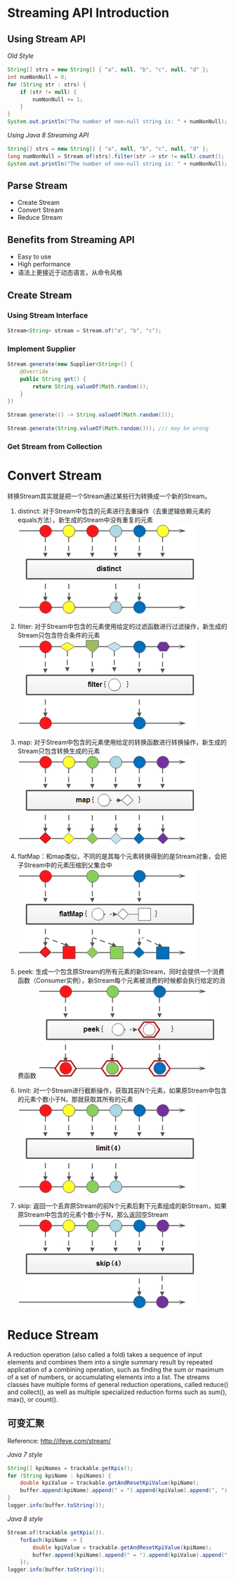 # Streaming API Introduction

## Using Stream API
*Old Style*
```java
String[] strs = new String[] { "a", null, "b", "c", null, "d" };
int numNonNull = 0;
for (String str : strs) {
    if (str != null) {
        numNonNull += 1;
    }
}
System.out.println("The number of non-null string is: " + numNonNull);
```
*Using Java 8 Streaming API*
```java
String[] strs = new String[] { "a", null, "b", "c", null, "d" };
long numNonNull = Stream.of(strs).filter(str -> str != null).count();
System.out.println("The number of non-null string is: " + numNonNull);
```
## Parse Stream
* Create Stream
* Convert Stream
* Reduce Stream

## Benefits from Streaming API
* Easy to use
* High performance
* 语法上更接近于动态语言，从命令风格

## Create Stream
### Using Stream Interface
```java
Stream<String> stream = Stream.of("a", "b", "c");
```
### Implement Supplier
```java
Stream.generate(new Supplier<String>() {
    @Override
    public String get() {
        return String.valueOf(Math.random());
    }
})
```
```java
Stream.generate(() -> String.valueOf(Math.random()));
```
```java
Stream.generate(String.valueOf(Math.random())); /// may be wrong
```
### Get Stream from Collection

# Convert Stream
转换Stream其实就是把一个Stream通过某些行为转换成一个新的Stream。

1. distinct: 对于Stream中包含的元素进行去重操作（去重逻辑依赖元素的equals方法），新生成的Stream中没有重复的元素
![Alt Stream Distinct](stream_distinct.jpg)

1. filter: 对于Stream中包含的元素使用给定的过滤函数进行过滤操作，新生成的Stream只包含符合条件的元素
![Alt Stream Filter](stream_filter.jpg)

1. map: 对于Stream中包含的元素使用给定的转换函数进行转换操作，新生成的Stream只包含转换生成的元素
![Alt Stream Map](stream_map.jpg)

1. flatMap：和map类似，不同的是其每个元素转换得到的是Stream对象，会把子Stream中的元素压缩到父集合中
![Alt Stream FlatMap](stream_flatmap.jpg)

1. peek: 生成一个包含原Stream的所有元素的新Stream，同时会提供一个消费函数（Consumer实例），新Stream每个元素被消费的时候都会执行给定的消费函数
![Alt Stream Peek](stream_peek.jpg)

1. limit: 对一个Stream进行截断操作，获取其前N个元素，如果原Stream中包含的元素个数小于N，那就获取其所有的元素
![Alt Stream Limit](stream_limit.jpg)

1. skip: 返回一个丢弃原Stream的前N个元素后剩下元素组成的新Stream，如果原Stream中包含的元素个数小于N，那么返回空Stream
![Alt Stream Skip](stream_skip.jpg)

# Reduce Stream
A reduction operation (also called a fold) takes a sequence of input elements and combines them into a single summary result by repeated application of a combining operation, such as finding the sum or maximum of a set of numbers, or accumulating elements into a list. The streams classes have multiple forms of general reduction operations, called reduce() and collect(), as well as multiple specialized reduction forms such as sum(), max(), or count().

## 可变汇聚

Reference: http://ifeve.com/stream/


*Java 7 style*
```java
String[] kpiNames = trackable.getKpis();
for (String kpiName : kpiNames) {
    double kpiValue = trackable.getAndResetKpiValue(kpiName);
    buffer.append(kpiName).append(" = ").append(kpiValue).append(", ");
}
logger.info(buffer.toString());
```

*Java 8 style*
```java
Stream.of(trackable.getKpis()).
    forEach(kpiName -> {
        double kpiValue = trackable.getAndResetKpiValue(kpiName);
        buffer.append(kpiName).append(" = ").append(kpiValue).append(", ");
    });
logger.info(buffer.toString());
```
